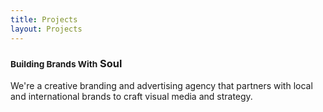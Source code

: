 ```yaml
---
title: Projects
layout: Projects
---
```

<!-- [media_banner] -->
<section class="cover bg-fixed-ns bg-center" style="background:url(http://godzspeed.com/img/works.jpg)">
	<div class="bg-black-40">
	<article class="mw8 center tc cover white pv5 pv6-ns pv7-m ph3">
	  <h1 class="gold f2 lh-title f1-ns f-headline-m ttu mv0"><small class="white db f6 f5-ns f4-m">Building Brands With</small> Soul</h1>
	</article>
	</div>
</section>

<!-- [solid_section] -->
<section class="bg-dark-gray">
	<article class="mw8 center tc cover white-80 pv3 pv4-ns ph3">
	  <p class="lh-copy">We're a creative branding and advertising agency that partners with local and international brands to craft visual media and strategy.</p>
	</article>
</section>
